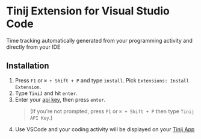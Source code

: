 # Tinij Extension for Visual Studio Code

Time tracking automatically generated from your programming activity and directly from your IDE

## Installation

1. Press `F1` or `⌘ + Shift + P` and type `install`. Pick `Extensions: Install Extension`.
2. Type `TiniJ` and hit `enter`.
3. Enter your [api key](https://app.tinij.com/account), then press `enter`.
    > (If you’re not prompted, press `F1` or `⌘ + Shift + P` then type `Tinij API Key`.)
4. Use VSCode and your coding activity will be displayed on your [Tinij App](https://app.tinij.com)